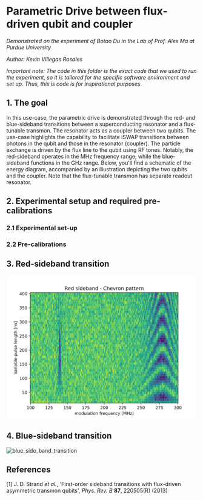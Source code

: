 # Parametric Drive between flux-driven qubit and coupler

*Demonstrated on the experiment of Botao Du in the Lab of Prof. Alex Ma at Purdue University*

_Author: Kevin Villegas Rosales_

_Important note: The code in this folder is the exact code that we used
to run the experiment, so it is tailored for the specific software environment
and set up. Thus, this is code is for inspirational purposes._

## 1. The goal

In this use-case, the parametric drive is demonstrated through the red- and blue-sideband transitions between a superconducting resonator and a flux-tunable transmon. The resonator acts as a coupler between two qubits. The use-case highlights the capability to facilitate iSWAP transitions between photons in the qubit and those in the resonator (coupler). The particle exchange is driven by the flux line to the qubit using RF tones. Notably, the red-sideband operates in the MHz frequency range, while the blue-sideband functions in the GHz range. Below, you'll find a schematic of the energy diagram, accompanied by an illustration depicting the two qubits and the coupler. Note that the flux-tunable transmon has separate readout resonator.

## 2. Experimental setup and required pre-calibrations

### 2.1 Experimental set-up

### 2.2 Pre-calibrations

## 3. Red-sideband transition

![red_side_band_transition](red_sideband.svg)

## 4. Blue-sideband transition

![blue_side_band_transition](blue_sideband.svg)

## References

<a id="1">[1]</a> J. D. Strand *et al.*, 'First-order sideband transitions with flux-driven asymmetric transmon qubits', *Phys. Rev. B* **87**, 220505(R) (2013)